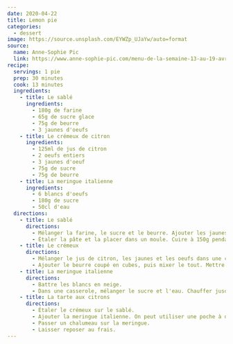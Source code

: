 ```yaml
---
date: 2020-04-22
title: Lemon pie
categories:
  - dessert
image: https://source.unsplash.com/EYWZp_UJaYw/auto=format
source:
  name: Anne-Sophie Pic
  link: https://www.anne-sophie-pic.com/menu-de-la-semaine-13-au-19-avril-2/
recipe:
  servings: 1 pie
  prep: 30 minutes
  cook: 13 minutes
  ingredients:
    - title: Le sablé
      ingredients:
        - 180g de farine
        - 65g de sucre glace
        - 75g de beurre
        - 3 jaunes d'oeufs
    - title: Le crémeux de citron
      ingredients:
        - 125ml de jus de citron
        - 2 oeufs entiers
        - 3 jaunes d'oeuf
        - 75g de sucre
        - 75g de beurre
    - title: La meringue italienne
      ingredients:
        - 6 blancs d'oeufs
        - 180g de sucre
        - 50cl d'eau
  directions:
    - title: Le sablé
      directions:
        - Mélanger la farine, le sucre et le beurre. Ajouter les jaunes d'oeuf et mélanger pour obtenir un boule. Mettre la pâte au réfrigérateur pendant au moins deux heures.
        - Étaler la pâte et la placer dans un moule. Cuire à 150g pendant 15 minutes.
    - title: Le crémeux
      directions:
        - Mélanger le jus de citron, les jaunes et les oeufs dans une casserole. Porter à ébullition et laisser refroidir jusqu'à 30°C.
        - Ajouter le beurre coupé en cubes, puis mixer le tout. Mettre le crémeux au réfrigérateur.
    - title: La meringue italienne
      directions:
        - Battre les blancs en neige.
        - Dans une casserole, mélanger le sucre et l'eau. Chauffer jusqu'à 121°C et ajouter aux blancs en continuant de battre pendant cinq minutes.
    - title: La tarte aux citrons
      directions:
        - Étaler le crémeux sur le sablé.
        - Ajouter la meringue italienne. On peut utiliser une poche à douille pour un effet plus professionnel.
        - Passer un chalumeau sur la meringue.
        - Laisser reposer au frais.
---
```

